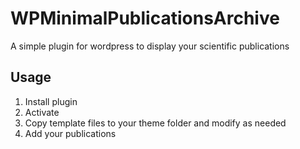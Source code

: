 # WPMinimalPublicationsArchive
A simple plugin for wordpress to display your scientific publications

## Usage

1. Install plugin
2. Activate
3. Copy template files to your theme folder and modify as needed
4. Add your publications
